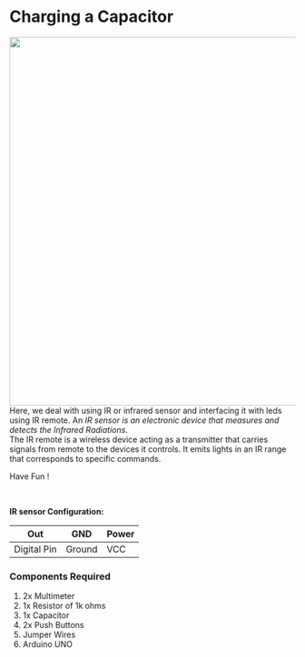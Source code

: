 <h1>Charging a Capacitor</h1>

<div>
    <img width=650 align=right src="https://github.com/Curovearth/Dive-into-Electronics/blob/main/Basics%202/14-IR%20sensor%20with%20LEDs/ir%20sensor%20and%20leds.gif">
    <p>Here, we deal with using IR or infrared sensor and interfacing it with leds using IR remote. An <i>IR sensor is an electronic device that measures and detects the Infrared Radiations</i>.<br>The IR remote is a wireless device acting as a transmitter that carries signals from remote to the devices it controls. It emits lights in an IR range that corresponds to specific commands.</p>
    <p>Have Fun !</p>
</div>  <br>   
 
<b>IR sensor Configuration: </b>

| Out | GND | Power | 
| --- | --- | --- |
| Digital Pin | Ground | VCC | 

<div>
  <h3>Components Required</h3>
  <ol>
    <li>2x Multimeter</li>
    <li>1x Resistor of 1k ohms</li>
    <li>1x Capacitor</li>
    <li>2x Push Buttons</li>
    <li>Jumper Wires</li>
    <li>Arduino UNO</li>
  </ol>
    
</div>


